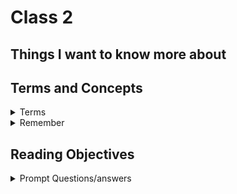# Class 2

## Things I want to know more about



## Terms and Concepts

<details markdown="block"><summary>Terms</summary>

<dl>
    <dt></dt>
    <dd></dd>
    <dt></dt>
    <dd></dd>
    <dt></dt>
    <dd></dd>
    <dt></dt>
    <dd></dd>
</dl>

</details>

<details markdown="block"><summary>Remember</summary>

### ThingToRemember

</details>

## Reading Objectives

<details markdown="block"><summary>Prompt Questions/answers</summary>

## HTML

### 1.Why is it important to use semantic elements in our HTML?

### 2. How many levels of headings are there in HTML?


### 3.What are some uses for the `<sup>` and `<sub>` elements?

### 4. When using the `<abbr>` element, what attribute must be added to provide the full expansion of the term?

## CSS

### 1.   

</details>
